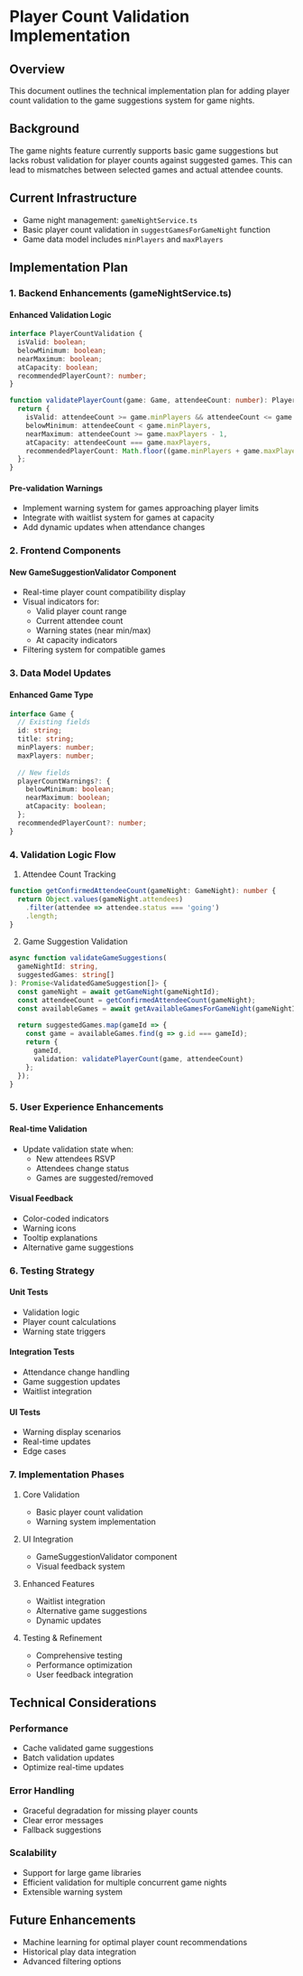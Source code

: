 # Player Count Validation Implementation

## Overview
This document outlines the technical implementation plan for adding player count validation to the game suggestions system for game nights.

## Background
The game nights feature currently supports basic game suggestions but lacks robust validation for player counts against suggested games. This can lead to mismatches between selected games and actual attendee counts.

## Current Infrastructure
- Game night management: `gameNightService.ts`
- Basic player count validation in `suggestGamesForGameNight` function
- Game data model includes `minPlayers` and `maxPlayers`

## Implementation Plan

### 1. Backend Enhancements (gameNightService.ts)

#### Enhanced Validation Logic
```typescript
interface PlayerCountValidation {
  isValid: boolean;
  belowMinimum: boolean;
  nearMaximum: boolean;
  atCapacity: boolean;
  recommendedPlayerCount?: number;
}

function validatePlayerCount(game: Game, attendeeCount: number): PlayerCountValidation {
  return {
    isValid: attendeeCount >= game.minPlayers && attendeeCount <= game.maxPlayers,
    belowMinimum: attendeeCount < game.minPlayers,
    nearMaximum: attendeeCount >= game.maxPlayers - 1,
    atCapacity: attendeeCount === game.maxPlayers,
    recommendedPlayerCount: Math.floor((game.minPlayers + game.maxPlayers) / 2)
  };
}
```

#### Pre-validation Warnings
- Implement warning system for games approaching player limits
- Integrate with waitlist system for games at capacity
- Add dynamic updates when attendance changes

### 2. Frontend Components

#### New GameSuggestionValidator Component
- Real-time player count compatibility display
- Visual indicators for:
  - Valid player count range
  - Current attendee count
  - Warning states (near min/max)
  - At capacity indicators
- Filtering system for compatible games

### 3. Data Model Updates

#### Enhanced Game Type
```typescript
interface Game {
  // Existing fields
  id: string;
  title: string;
  minPlayers: number;
  maxPlayers: number;
  
  // New fields
  playerCountWarnings?: {
    belowMinimum: boolean;
    nearMaximum: boolean;
    atCapacity: boolean;
  };
  recommendedPlayerCount?: number;
}
```

### 4. Validation Logic Flow

1. Attendee Count Tracking
```typescript
function getConfirmedAttendeeCount(gameNight: GameNight): number {
  return Object.values(gameNight.attendees)
    .filter(attendee => attendee.status === 'going')
    .length;
}
```

2. Game Suggestion Validation
```typescript
async function validateGameSuggestions(
  gameNightId: string,
  suggestedGames: string[]
): Promise<ValidatedGameSuggestion[]> {
  const gameNight = await getGameNight(gameNightId);
  const attendeeCount = getConfirmedAttendeeCount(gameNight);
  const availableGames = await getAvailableGamesForGameNight(gameNightId);
  
  return suggestedGames.map(gameId => {
    const game = availableGames.find(g => g.id === gameId);
    return {
      gameId,
      validation: validatePlayerCount(game, attendeeCount)
    };
  });
}
```

### 5. User Experience Enhancements

#### Real-time Validation
- Update validation state when:
  - New attendees RSVP
  - Attendees change status
  - Games are suggested/removed

#### Visual Feedback
- Color-coded indicators
- Warning icons
- Tooltip explanations
- Alternative game suggestions

### 6. Testing Strategy

#### Unit Tests
- Validation logic
- Player count calculations
- Warning state triggers

#### Integration Tests
- Attendance change handling
- Game suggestion updates
- Waitlist integration

#### UI Tests
- Warning display scenarios
- Real-time updates
- Edge cases

### 7. Implementation Phases

1. Core Validation
   - Basic player count validation
   - Warning system implementation

2. UI Integration
   - GameSuggestionValidator component
   - Visual feedback system

3. Enhanced Features
   - Waitlist integration
   - Alternative game suggestions
   - Dynamic updates

4. Testing & Refinement
   - Comprehensive testing
   - Performance optimization
   - User feedback integration

## Technical Considerations

### Performance
- Cache validated game suggestions
- Batch validation updates
- Optimize real-time updates

### Error Handling
- Graceful degradation for missing player counts
- Clear error messages
- Fallback suggestions

### Scalability
- Support for large game libraries
- Efficient validation for multiple concurrent game nights
- Extensible warning system

## Future Enhancements
- Machine learning for optimal player count recommendations
- Historical play data integration
- Advanced filtering options
